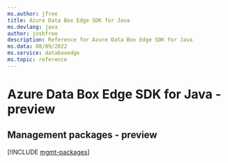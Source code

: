 ```yaml
---
ms.author: jfree
title: Azure Data Box Edge SDK for Java
ms.devlang: java
author: joshfree
description: Reference for Azure Data Box Edge SDK for Java
ms.data: 08/09/2022
ms.service: databoxedge
ms.topic: reference
---
```

# Azure Data Box Edge SDK for Java - preview

## Management packages - preview
[!INCLUDE [mgmt-packages](data-box-edge-mgmt-index.md)]